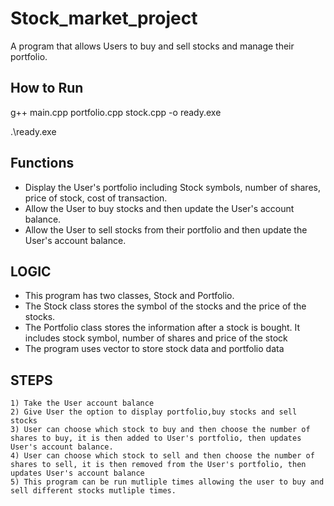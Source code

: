 # Stock_market_project

A program that allows Users to buy and sell stocks and manage their portfolio.

## How to Run

g++ main.cpp portfolio.cpp stock.cpp -o ready.exe

.\ready.exe

## Functions

* Display the User's portfolio including Stock symbols, number of shares, price of stock, cost of transaction.
* Allow the User to buy stocks and then update the User's account balance.
* Allow the User to sell stocks from their portfolio and then update the User's account balance.

## LOGIC

* This program has two classes, Stock and Portfolio.
* The Stock class stores the symbol of the stocks and the price of the stocks.
* The Portfolio class stores the information after a stock is bought. It includes stock symbol, number of shares and price of the stock
* The program uses vector to store stock data and portfolio data
## STEPS
    1) Take the User account balance
    2) Give User the option to display portfolio,buy stocks and sell stocks
    3) User can choose which stock to buy and then choose the number of shares to buy, it is then added to User's portfolio, then updates User's account balance.
    4) User can choose which stock to sell and then choose the number of shares to sell, it is then removed from the User's portfolio, then updates User's account balance
    5) This program can be run mutliple times allowing the user to buy and sell different stocks mutliple times.
